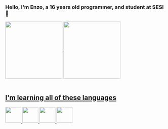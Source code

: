 <link rel="stylesheet" href="https://cdn.jsdelivr.net/gh/devicons/devicon@v2.15.1/devicon.min.css">

### Hello, I'm Enzo, a 16 years old programmer, and student at SESI 👋

<!--
**EnzoZKe/EnzoZKe** is a ✨ _special_ ✨ repository because its `README.md` (this file) appears on your GitHub profile.

Here are some ideas to get you started:

- 🔭 I’m currently working on ...
- 🌱 I’m currently learning ...
- 👯 I’m looking to collaborate on ...
- 🤔 I’m looking for help with ...
- 💬 Ask me about ...
- 📫 How to reach me: ...
- 😄 Pronouns: ...
- ⚡ Fun fact: ...
-->
<div>
  <a href="https://github.com/EnzoZKe">
  <img height=180em align="center" src="https://github-readme-stats.vercel.app/api?username=EnzoZKe&show_icons=true&theme=tokyonight">
<a href="https://github.com/EnzoZKe">
  <img height=180em align="center" src="https://github-readme-stats.vercel.app/api/top-langs/?username=EnzoZKe&layout=compact&theme=tokyonight">
</div>

<br>
<h2>I'm learning all of these languages</h2>
<div style="display: inline_block">
<img src="https://cdn.jsdelivr.net/gh/devicons/devicon/icons/css3/css3-original.svg" style="Width: 50px" />
  <img src="https://cdn.jsdelivr.net/gh/devicons/devicon/icons/html5/html5-original.svg" style="Width: 50px" />
  <img src="https://cdn.jsdelivr.net/gh/devicons/devicon/icons/javascript/javascript-original.svg" style="Width: 50px" />
  <img src="https://cdn.jsdelivr.net/gh/devicons/devicon/icons/csharp/csharp-original.svg" style="Width: 50px" />
</div>
